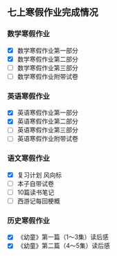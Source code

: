 ## 七上寒假作业完成情况
### 数学寒假作业
- [x] 数学寒假作业第一部分
- [x] 数学寒假作业第二部分
- [ ] 数学寒假作业第三部分
- [ ] 数学寒假作业附带试卷
### 英语寒假作业
- [x] 英语寒假作业第一部分
- [x] 英语寒假作业第二部分
- [ ] 英语寒假作业第三部分
- [ ] 英语寒假作业附带试卷
### 语文寒假作业
- [x] 复习计划 风向标
- [ ] 本子自带试卷
- [ ] 10篇读书笔记
- [ ] 西游记每回梗概
### 历史寒假作业
- [x] 《幼童》第一篇（1～3集）读后感
- [x] 《幼童》第二篇（4～5集）读后感
